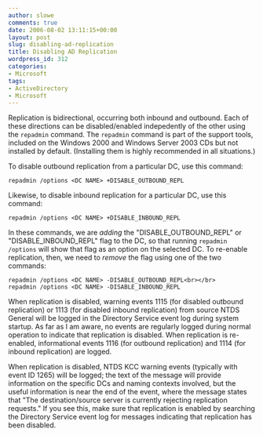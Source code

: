 ```yaml
---
author: slowe
comments: true
date: 2006-08-02 13:11:15+00:00
layout: post
slug: disabling-ad-replication
title: Disabling AD Replication
wordpress_id: 312
categories:
- Microsoft
tags:
- ActiveDirectory
- Microsoft
---
```


Replication is bidirectional, occurring both inbound and outbound. Each of these directions can be disabled/enabled indepedently of the other using the `repadmin` command. The `repadmin` command is part of the support tools, included on the Windows 2000 and Windows Server 2003 CDs but not installed by default. (Installing them is highly recommended in all situations.)

To disable outbound replication from a particular DC, use this command:

    repadmin /options <DC NAME> +DISABLE_OUTBOUND_REPL

Likewise, to disable inbound replication for a particular DC, use this command:

    repadmin /options <DC NAME> +DISABLE_INBOUND_REPL

In these commands, we are _adding_ the "DISABLE_OUTBOUND_REPL" or "DISABLE_INBOUND_REPL" flag to the DC, so that running `repadmin /options` will show that flag as an option on the selected DC. To re-enable replication, then, we need to _remove_ the flag using one of the two commands:

    repadmin /options <DC NAME> -DISABLE_OUTBOUND_REPL<br></br>
    repadmin /options <DC NAME> -DISABLE_INBOUND_REPL

When replication is disabled, warning events 1115 (for disabled outbound replication) or 1113 (for disabled inbound replication) from source NTDS General will be logged in the Directory Service event log during system startup. As far as I am aware, no events are regularly logged during normal operation to indicate that replication is disabled. When replication is re-enabled, informational events 1116 (for outbound replication) and 1114 (for inbound replication) are logged.

When replication is disabled, NTDS KCC warning events (typically with event ID 1265) will be logged; the text of the message will provide information on the specific DCs and naming contexts involved, but the useful information is near the end of the event, where the message states that "The destination/source server is currently rejecting replication requests." If you see this, make sure that replication is enabled by searching the Directory Service event log for messages indicating that replication has been disabled.
